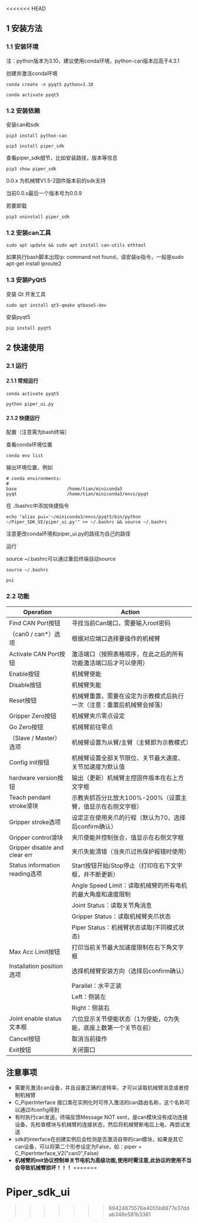 <<<<<<< HEAD
## 1 安装方法

### 1.1 安装环境

注：python版本为3.10，建议使用conda环境，python-can版本应高于4.3.1

创建并激活conda环境

```shell
conda create -n pyqt5 python=3.10
```
```shell
conda activate pyqt5
```

### 1.2 安装依赖

安装can和sdk

```shell
pip3 install python-can
```
```shell
pip3 install piper_sdk
```

查看piper_sdk细节，比如安装路径，版本等信息

```shell
pip3 show piper_sdk
```

0.0.x 为机械臂V1.5-2固件版本前的sdk支持

当前0.0.x最后一个版本号为0.0.9

若要卸载

```shell
pip3 uninstall piper_sdk
```

### 1.2 安装can工具

```shell
sudo apt update && sudo apt install can-utils ethtool
```

如果执行bash脚本出现ip: command not found，请安装ip指令，一般是sudo apt-get install iproute2

### 1.3 安装PyQt5

安装 Qt 开发工具

```shell
sudo apt install qt5-qmake qtbase5-dev
```

安装pyqt5

```shell
pip install pyqt5

```
## 2 快速使用

### 2.1 运行

#### 2.1.1 常规运行

```shell
conda activate pyqt5
```
```shell
python piper_ui.py
```

#### 2.1.2 快捷运行

配置（注意需为bash终端）

查看conda环境位置

```shell
conda env list
```
输出环境位置，例如
```
# conda environments:
#
base                   /home/tian/miniconda3
pyqt                   /home/tian/miniconda3/envs/pyqt
```
在 ./bashrc中添加快捷指令
```shell
echo "alias pui='~/miniconda3/envs/pyqt5/bin/python ~/Piper_SDK_UI/piper_ui.py'" >> ~/.bashrc && source ~/.bashrc
```
注意更改conda环境和piper_ui.py的路径为自己的路径

运行

source ~/.bashrc可以通过重启终端自动source
```shell
source ~/.bashrc
```

```shell
pui
```

### 2.2 功能

|Operation |Action|
|---|---|
|Find CAN Port按钮|寻找当前Can端口，需要输入root密码|
|（can0 / can*）选项|根据对应端口选择要操作的机械臂|
|Activate CAN Port按钮|激活端口（按照表格顺序，在此之后的所有功能激活端口后才可以使用）|
|Enable按钮|机械臂使能|
|Disable按钮|机械臂失能|
|Reset按钮|机械臂重置，需要在设定为示教模式后执行一次（注意：重置后机械臂会掉落）|
|Gripper Zero按钮|机械臂夹爪零点设定|
|Go Zero按钮|机械臂前往零点|
|（Slave / Master）选项|机械臂设置为从臂/主臂（主臂即为示教模式）|
|Config init按钮|机械臂设置全部关节限位、关节最大速度、关节加速度为默认值|
|hardware version按钮|输出（更新）机械臂主控固件版本在右上方文字框|
|Teach pendant stroke滑块|示教夹抓百分比放大100%-200%（设置主臂，值显示在右侧文字框）|
|Gripper stroke选项|设定正在使用夹爪的行程（默认为70，选择后confirm确认）|
|Gripper control滑块|夹爪使能并控制张合，值显示在右侧文字框|
|Gripper disable and clear err|夹爪失能清错（当夹爪过热保护报错时使用）|
|Status information reading选项|Start按钮开始/Stop停止（打印在右下文字框，并不断更新）|
| |Angle Speed Limit：读取机械臂的所有电机的最大角度和速度限制|
| |Joint Status：读取关节角消息|
| |Gripper Status：读取机械臂夹爪状态|
| |Piper Status：机械臂状态读取(不同模式状态)|
|Max Acc Limit按钮|打印当前关节最大加速度限制在右下角文字框|
|Installation position选项|选择机械臂安装方向（选择后confirm确认）|
| |Parallel：水平正装|
| |Left：侧装左|
| |Right：侧装右|
|Joint enable status 文本框|六位显示关节使能状态（1为使能，0为失能，底座上数第一个关节在前）|
|Cancel按钮|取消当前操作|
|Exit按钮|关闭窗口|


## 注意事项

- 需要先激活can设备，并且设置正确的波特率，才可以读取机械臂消息或者控制机械臂
- C_PiperInterface 接口类在实例化时可传入激活的can路由名称，这个名称可以通过ifconfig得到
- 有时执行can发送，终端反馈Message NOT sent，是can模块没有成功连接设备，先检查模块与机械臂的连接状态，然后将机械臂断电后上电，再尝试发送
- sdk的interface在创建实例后会检测是否激活自带的can模块，如果是其它can设备，可以将第二个形参设定为False，如：piper = C_PiperInterface_V2("can0",False)
- **机械臂的mit协议控制单关节电机为高级功能,使用时需注意,此协议的使用不当会导致机械臂损坏！！！**
=======
# Piper_sdk_ui
>>>>>>> 69424875576e4055b8877e37ddab348e581b3381
